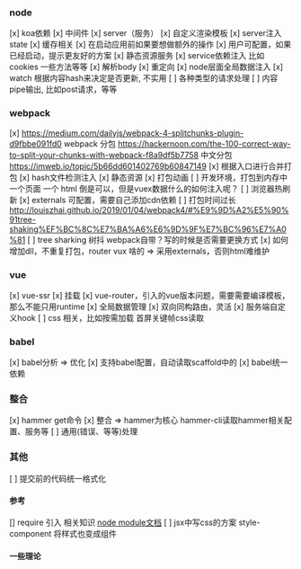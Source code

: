### node

[x] koa依赖
[x] 中间件 
[x] server（服务）
[x] 自定义渲染模板
[x] server注入state
[x] 缓存相关
[x] 在启动应用前如果要想做额外的操作
[x] 用户可配置，如果已经启动，提示更友好的方案
[x] 静态资源服务
[x] service依赖注入 比如 cookies 一些方法等等
[x] 解析body
[x] 重定向
[x] node层面全局数据注入
[x] watch 根据内容hash来决定是否更新, 不实用
[ ] 各种类型的请求处理
[ ] 内容pipe输出, 比如post请求，等等


### webpack

[x] https://medium.com/dailyjs/webpack-4-splitchunks-plugin-d9fbbe091fd0  webpack 分包
https://hackernoon.com/the-100-correct-way-to-split-your-chunks-with-webpack-f8a9df5b7758
中文分包 https://imweb.io/topic/5b66dd601402769b60847149
[x] 根据入口进行合并打包
[x] hash文件检测注入
[x] 静态资源
[x] 打包动画
[ ] 开发环境，打包到内存中 一个页面 一个 html 倒是可以，但是vuex数据什么的如何注入呢？
[ ] 浏览器热刷新
[x] externals 可配置，需要自己添加cdn依赖
[ ] 打包时间过长 http://louiszhai.github.io/2019/01/04/webpack4/#%E9%9D%A2%E5%90%91tree-shaking%EF%BC%8C%E7%BA%A6%E6%9D%9F%E7%BC%96%E7%A0%81
[ ] tree sharking 树抖 webpack自带？写的时候是否需要更换方式
[x] 如何增加dll，不重复打包，router vux 啥的 => 采用externals，否则html难维护

### vue

[x] vue-ssr
[x] 挂载
[x] vue-router，引入的vue版本问题，需要需要编译模板，那么不能只用runtime
[x] 全局数据管理
[x] 双向同构路由，灵活
[x] 服务端自定义hook
[ ] css 相关，比如按需加载 首屏关键帧css读取

### babel

[x] babel分析 => 优化
[x] 支持babel配置，自动读取scaffold中的
[x] babel统一依赖

### 整合
[x] hammer get命令
[x] 整合 => hammer为核心 hammer-cli读取hammer相关配置、服务等
[ ] 通用(错误、等等)处理

### 其他
[ ] 提交前的代码统一格式化



#### 参考
[] require 引入 相关知识 [node module文档](https://nodejs.org/docs/latest/api/modules.html#modules_the_module_scope)
[ ] jsx中写css的方案  style-component 将样式也变成组件

#### 一些理论
